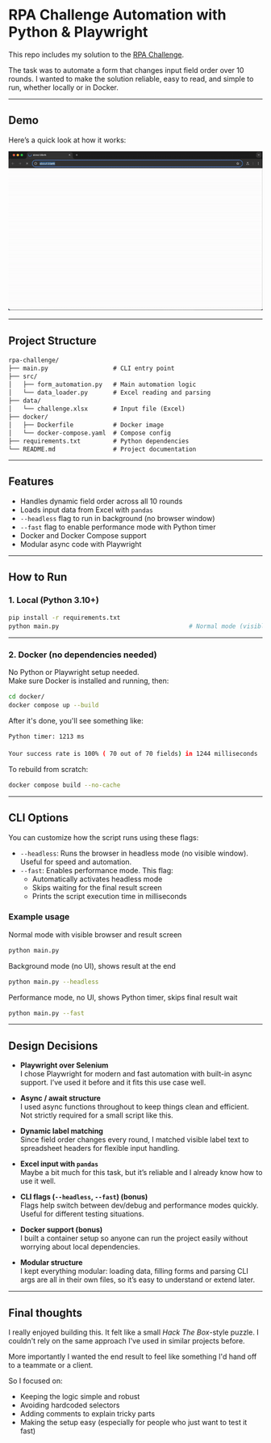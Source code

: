 # RPA Challenge Automation with Python & Playwright

This repo includes my solution to the [RPA Challenge](https://rpachallenge.com/).

The task was to automate a form that changes input field order over 10 rounds. I wanted to make the solution reliable, easy to read, and simple to run, whether locally or in Docker.

---

## Demo

Here’s a quick look at how it works:

![RPA Challenge Demo](./assets/rpa-challenge.gif)

---

##  Project Structure

```
rpa-challenge/
├── main.py                  # CLI entry point
├── src/
│   ├── form_automation.py   # Main automation logic
│   └── data_loader.py       # Excel reading and parsing
├── data/
│   └── challenge.xlsx       # Input file (Excel)
├── docker/
│   ├── Dockerfile           # Docker image
│   └── docker-compose.yaml  # Compose config
├── requirements.txt         # Python dependencies
└── README.md                # Project documentation
```


---

## Features

- Handles dynamic field order across all 10 rounds  
- Loads input data from Excel with `pandas`  
- `--headless` flag to run in background (no browser window)  
- `--fast` flag to enable performance mode with Python timer  
- Docker and Docker Compose support  
- Modular async code with Playwright  

---

## How to Run

### 1. Local (Python 3.10+)

```bash
pip install -r requirements.txt
python main.py                                    # Normal mode (visible browser)
```

--- 

### 2. Docker (no dependencies needed)

No Python or Playwright setup needed.\
Make sure Docker is installed and running, then:

```bash
cd docker/
docker compose up --build
```

After it's done, you'll see something like:

```bash
Python timer: 1213 ms

Your success rate is 100% ( 70 out of 70 fields) in 1244 milliseconds
```

To rebuild from scratch:

```bash
docker compose build --no-cache
```

---

## CLI Options

You can customize how the script runs using these flags:

- `--headless`: Runs the browser in headless mode (no visible window). Useful for speed and automation.
- `--fast`: Enables performance mode. This flag:
  - Automatically activates headless mode
  - Skips waiting for the final result screen
  - Prints the script execution time in milliseconds

### Example usage


Normal mode with visible browser and result screen

```bash
python main.py
```
  
Background mode (no UI), shows result at the end
```bash
python main.py --headless
```
 
Performance mode, no UI, shows Python timer, skips final result wait
```bash
python main.py --fast
```

---

## Design Decisions

- **Playwright over Selenium**  
  I chose Playwright for modern and fast automation with built-in async support. I’ve used it before and it fits this use case well.

- **Async / await structure**  
  I used async functions throughout to keep things clean and efficient. Not strictly required for a small script like this.

- **Dynamic label matching**  
  Since field order changes every round, I matched visible label text to spreadsheet headers for flexible input handling.

- **Excel input with `pandas`**  
  Maybe a bit much for this task, but it’s reliable and I already know how to use it well.

- **CLI flags (`--headless`, `--fast`) (bonus)**  
  Flags help switch between dev/debug and performance modes quickly. Useful for different testing situations.

- **Docker support (bonus)**  
  I built a container setup so anyone can run the project easily without worrying about local dependencies.

- **Modular structure**  
   I kept everything modular: loading data, filling forms and parsing CLI args are all in their own files, so it’s easy to understand or extend later.

---

## Final thoughts

I really enjoyed building this. It felt like a small *Hack The Box*-style puzzle. I couldn't rely on the same approach I've used in similar projects before.

More importantly I wanted the end result to feel like something I'd hand off to a teammate or a client.

So I focused on:

- Keeping the logic simple and robust  
- Avoiding hardcoded selectors  
- Adding comments to explain tricky parts  
- Making the setup easy (especially for people who just want to test it fast)

